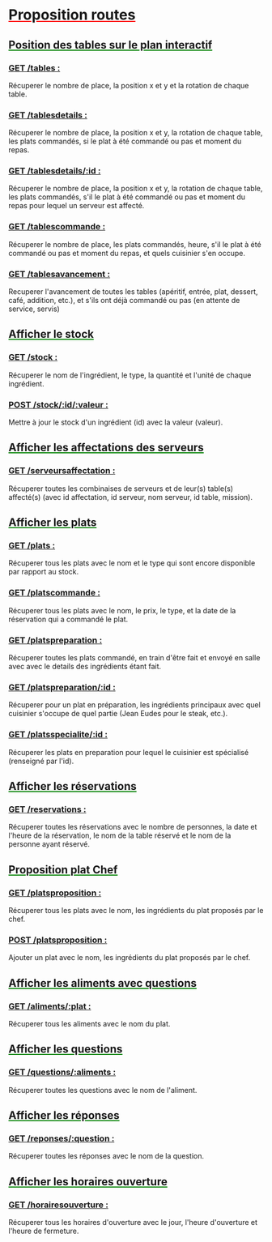 # <span style="text-decoration: underline red;"> Proposition routes</span>

## <span style="text-decoration: underline green;"> Position des tables sur le plan interactif</span>

### <span style="text-decoration: underline;"> GET /tables :</span>

Récuperer le nombre de place, la position x et y et la rotation de chaque table.

### <span style="text-decoration: underline;"> GET /tablesdetails :</span>

Récuperer le nombre de place, la position x et y, la rotation de chaque table, les plats commandés, si le plat à été commandé ou pas et moment du repas.

### <span style="text-decoration: underline;"> GET /tablesdetails/:id :</span>

Récuperer le nombre de place, la position x et y, la rotation de chaque table, les plats commandés, s'il le plat à été commandé ou pas et moment du repas pour lequel un serveur est affecté.

### <span style="text-decoration: underline;"> GET /tablescommande :</span>

Récuperer le nombre de place, les plats commandés, heure, s'il le plat à été commandé ou pas et moment du repas, et quels cuisinier s'en occupe.

### <span style="text-decoration: underline;"> GET /tablesavancement :</span>

Recuperer l'avancement de toutes les tables (apéritif, entrée, plat, dessert, café, addition, etc.), et s'ils ont déjà commandé ou pas (en attente de service, servis)

## <span style="text-decoration: underline green;"> Afficher le stock </span>

### <span style="text-decoration: underline;"> GET /stock :</span>

Récuperer le nom de l'ingrédient, le type, la quantité et l'unité de chaque ingrédient.

### <span style="text-decoration: underline;"> POST /stock/:id/:valeur :</span>

Mettre à jour le stock d'un ingrédient (id) avec la valeur (valeur).

## <span style="text-decoration: underline green;"> Afficher les affectations des serveurs </span>

### <span style="text-decoration: underline;"> GET /serveursaffectation :</span>

Récuperer toutes les combinaises de serveurs et de leur(s) table(s) affecté(s) (avec id affectation, id serveur, nom serveur, id table, mission).

## <span style="text-decoration: underline green;"> Afficher les plats </span>

### <span style="text-decoration: underline;"> GET /plats :</span>

Récuperer tous les plats avec le nom et le type qui sont encore disponible par rapport au stock.

### <span style="text-decoration: underline;"> GET /platscommande :</span>

Récuperer tous les plats avec le nom, le prix, le type, et la date de la réservation qui a commandé le plat.

### <span style="text-decoration: underline;"> GET /platspreparation :</span>

Récuperer toutes les plats commandé, en train d'être fait et envoyé en salle avec avec le details des ingrédients étant fait.

### <span style="text-decoration: underline;"> GET /platspreparation/:id :</span>

Récuperer pour un plat en préparation, les ingrédients principaux avec quel cuisinier s'occupe de quel partie (Jean Eudes pour le steak, etc.).

### <span style="text-decoration: underline;"> GET /platsspecialite/:id :</span>

Récuperer les plats en preparation pour lequel le cuisinier est spécialisé (renseigné par l'id).

## <span style="text-decoration: underline green;"> Afficher les réservations </span>

### <span style="text-decoration: underline;"> GET /reservations :</span>

Récuperer toutes les réservations avec le nombre de personnes, la date et l'heure de la réservation, le nom de la table réservé et le nom de la personne ayant réservé.

## <span style="text-decoration: underline green;"> Proposition plat Chef </span>

### <span style="text-decoration: underline;"> GET /platsproposition :</span>

Récuperer tous les plats avec le nom, les ingrédients du plat proposés par le chef.

### <span style="text-decoration: underline;"> POST /platsproposition :</span>

Ajouter un plat avec le nom, les ingrédients du plat proposés par le chef.

## <span style="text-decoration: underline green;"> Afficher les aliments avec questions </span>

### <span style="text-decoration: underline;"> GET /aliments/:plat :</span>

Récuperer tous les aliments avec le nom du plat.

## <span style="text-decoration: underline green;"> Afficher les questions </span>

### <span style="text-decoration: underline;"> GET /questions/:aliments :</span>

Récuperer toutes les questions avec le nom de l'aliment.

## <span style="text-decoration: underline green;"> Afficher les réponses </span>

### <span style="text-decoration: underline;"> GET /reponses/:question :</span>

Récuperer toutes les réponses avec le nom de la question.

## <span style="text-decoration: underline green;"> Afficher les horaires ouverture </span>

### <span style="text-decoration: underline;"> GET /horairesouverture :</span>

Récuperer tous les horaires d'ouverture avec le jour, l'heure d'ouverture et l'heure de fermeture.